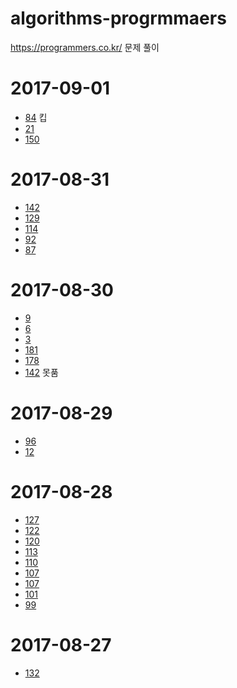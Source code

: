 # algorithms-progrmmaers
https://programmers.co.kr/ 문제 풀이
# 2017-09-01
* [84](84/) 킵
* [21](21/)
* [150](150/)
# 2017-08-31
* [142](142/)
* [129](129/)
* [114](114/)
* [92](92/)
* [87](87/)
# 2017-08-30
* [9](9/)
* [6](6/)
* [3](3/)
* [181](181/)
* [178](178/)
* [142](142/) 못품
# 2017-08-29
* [96](96/)
* [12](12/)
# 2017-08-28
* [127](127/)
* [122](122/)
* [120](120/)
* [113](113/)
* [110](110/)
* [107](107/)
* [107](104/)
* [101](101/)
* [99](99/)
# 2017-08-27
* [132](132/)